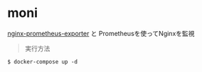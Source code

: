 # moni

[nginx-prometheus-exporter](https://github.com/nginxinc/nginx-prometheus-exporter) と Prometheusを使ってNginxを監視

> 実行方法

```
$ docker-compose up -d
```
